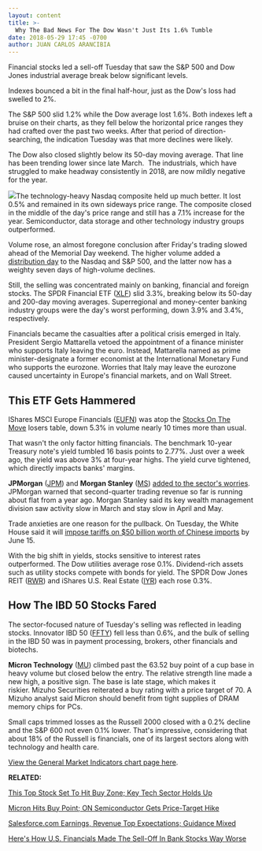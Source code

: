 ```yaml
---
layout: content
title: >-
  Why The Bad News For The Dow Wasn't Just Its 1.6% Tumble
date: 2018-05-29 17:45 -0700
author: JUAN CARLOS ARANCIBIA
---
```






Financial stocks led a sell-off Tuesday that saw the S&P 500 and Dow Jones industrial average break below significant levels.




Indexes bounced a bit in the final half-hour, just as the Dow's loss had swelled to 2%.


The S&P 500 slid 1.2% while the Dow average lost 1.6%. Both indexes left a bruise on their charts, as they fell below the horizontal price ranges they had crafted over the past two weeks. After that period of direction-searching, the indication Tuesday was that more declines were likely.


The Dow also closed slightly below its 50-day moving average. That line has been trending lower since late March.  The industrials, which have struggled to make headway consistently in 2018, are now mildly negative for the year.


![](https://www.investors.com/wp-content/uploads/2018/05/MP_05291818-256x300.jpg)The technology-heavy Nasdaq composite held up much better. It lost 0.5% and remained in its own sideways price range. The composite closed in the middle of the day's price range and still has a 7.1% increase for the year. Semiconductor, data storage and other technology industry groups outperformed.


Volume rose, an almost foregone conclusion after Friday's trading slowed ahead of the Memorial Day weekend. The higher volume added a [distribution day](http://www.investors.com/ibd-university/market-timing/market-tops/) to the Nasdaq and S&P 500, and the latter now has a weighty seven days of high-volume declines.


Still, the selling was concentrated mainly on banking, financial and foreign stocks. The SPDR Financial ETF ([XLF](https://research.investors.com/quote.aspx?symbol=XLF)) slid 3.3%, breaking below its 50-day and 200-day moving averages. Superregional and money-center banking industry groups were the day's worst performing, down 3.9% and 3.4%, respectively.


Financials became the casualties after a political crisis emerged in Italy. President Sergio Mattarella vetoed the appointment of a finance minister who supports Italy leaving the euro. Instead, Mattarella named as prime minister-designate a former economist at the International Monetary Fund who supports the eurozone. Worries that Italy may leave the eurozone caused uncertainty in Europe's financial markets, and on Wall Street.


This ETF Gets Hammered
----------------------


IShares MSCI Europe Financials ([EUFN](https://research.investors.com/quote.aspx?symbol=EUFN)) was atop the [Stocks On The Move](https://research.investors.com/stocksonthemove.aspx?stklist=up) losers table, down 5.3% in volume nearly 10 times more than usual.


That wasn't the only factor hitting financials. The benchmark 10-year Treasury note's yield tumbled 16 basis points to 2.77%. Just over a week ago, the yield was above 3% at four-year highs. The yield curve tightened, which directly impacts banks' margins.


**JPMorgan** ([JPM](https://research.investors.com/quote.aspx?symbol=JPM)) and **Morgan Stanley** ([MS](https://research.investors.com/quote.aspx?symbol=MS)) [added to the sector's worries](https://www.investors.com/news/bank-stocks-fall-italy-spain-political-turmoil-eurozone/). JPMorgan warned that second-quarter trading revenue so far is running about flat from a year ago. Morgan Stanley said its key wealth management division saw activity slow in March and stay slow in April and May.


Trade anxieties are one reason for the pullback. On Tuesday, the White House said it will [impose tariffs on $50 billion worth of Chinese imports](https://www.investors.com/news/economy/china-trade-war-donald-trump-readies-tariffs/) by June 15.


With the big shift in yields, stocks sensitive to interest rates outperformed. The Dow utilities average rose 0.1%. Dividend-rich assets such as utility stocks compete with bonds for yield. The SPDR Dow Jones REIT ([RWR](https://research.investors.com/quote.aspx?symbol=RWR)) and iShares U.S. Real Estate ([IYR](https://research.investors.com/quote.aspx?symbol=IYR)) each rose 0.3%.


How The IBD 50 Stocks Fared
---------------------------


The sector-focused nature of Tuesday's selling was reflected in leading stocks. Innovator IBD 50 ([FFTY](https://research.investors.com/quote.aspx?symbol=FFTY)) fell less than 0.6%, and the bulk of selling in the IBD 50 was in payment processing, brokers, other financials and biotechs.


**Micron Technology** ([MU](https://research.investors.com/quote.aspx?symbol=MU)) climbed past the 63.52 buy point of a cup base in heavy volume but closed below the entry. The relative strength line made a new high, a positive sign. The base is late stage, which makes it riskier. Mizuho Securities reiterated a buy rating with a price target of 70. A Mizuho analyst said Micron should benefit from tight supplies of DRAM memory chips for PCs.


Small caps trimmed losses as the Russell 2000 closed with a 0.2% decline and the S&P 600 not even 0.1% lower. That's impressive, considering that about 18% of the Russell is financials, one of its largest sectors along with technology and health care.


[View the General Market Indicators chart page here](https://www.investors.com/wp-content/uploads/2018/05/IBD2905152533GMI.pdf).


**RELATED:**


[This Top Stock Set To Hit Buy Zone; Key Tech Sector Holds Up](https://www.investors.com/market-trend/stock-market-today/dow-jones-futures-salesforce-hits-buy-micron-intel-nvidia-chip-stocks/)


[Micron Hits Buy Point; ON Semiconductor Gets Price-Target Hike](https://www.investors.com/news/technology/micron-hits-buy-point-chips/)


[Salesforce.com Earnings, Revenue Top Expectations; Guidance Mixed](https://www.investors.com/news/technology/salesforce-earnings-saas-stocks-technology/)


[Here's How U.S. Financials Made The Sell-Off In Bank Stocks Way Worse](https://www.investors.com/news/bank-stocks-fall-italy-spain-political-turmoil-eurozone/)




